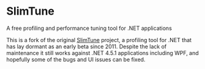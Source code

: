SlimTune
========

A free profiling and performance tuning tool for .NET applications

This is a fork of the original [SlimTune](https://code.google.com/p/slimtune/) project, a profiling tool for .NET that has lay dormant as an early beta since 2011. Despite the lack of maintenance it still works against .NET 4.5.1 applications including WPF, and hopefully some of the bugs and UI issues can be fixed.




